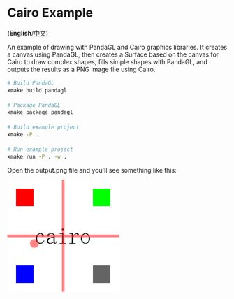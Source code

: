 # Cairo Example

(**English**/[中文](./README.zh-cn.md))

An example of drawing with PandaGL and Cairo graphics libraries. It creates a canvas using PandaGL, then creates a Surface based on the canvas for Cairo to draw complex shapes, fills simple shapes with PandaGL, and outputs the results as a PNG image file using Cairo.

```bash
# Build PandaGL
xmake build pandagl

# Package PandaGL
xmake package pandagl

# Build example project
xmake -P .

# Run example project
xmake run -P . -w .
```

Open the output.png file and you'll see something like this:

![output](./output.png)
